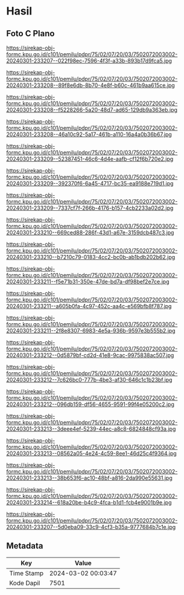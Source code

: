 # Hasil

## Foto C Plano

https://sirekap-obj-formc.kpu.go.id/c101/pemilu/pdpr/75/02/07/20/03/7502072003002-20240301-233207--022f98ec-7596-4f3f-a33b-893b17d9fca5.jpg

https://sirekap-obj-formc.kpu.go.id/c101/pemilu/pdpr/75/02/07/20/03/7502072003002-20240301-233208--89f8e6db-8b70-4e8f-b60c-461b9aa615ce.jpg

https://sirekap-obj-formc.kpu.go.id/c101/pemilu/pdpr/75/02/07/20/03/7502072003002-20240301-233208--f5228266-5a20-48d7-ad65-129db9a363eb.jpg

https://sirekap-obj-formc.kpu.go.id/c101/pemilu/pdpr/75/02/07/20/03/7502072003002-20240301-233208--46a10c92-5a17-461b-a110-16a4a0b36b67.jpg

https://sirekap-obj-formc.kpu.go.id/c101/pemilu/pdpr/75/02/07/20/03/7502072003002-20240301-233209--52387451-46c6-4d4e-aafb-cf12f6b720e2.jpg

https://sirekap-obj-formc.kpu.go.id/c101/pemilu/pdpr/75/02/07/20/03/7502072003002-20240301-233209--392370f6-6a45-4717-bc35-ea9188e719d1.jpg

https://sirekap-obj-formc.kpu.go.id/c101/pemilu/pdpr/75/02/07/20/03/7502072003002-20240301-233209--7337cf7f-266b-4176-b157-4cb2233a02d2.jpg

https://sirekap-obj-formc.kpu.go.id/c101/pemilu/pdpr/75/02/07/20/03/7502072003002-20240301-233210--669ced88-286f-43d1-a67e-3159dcb487c3.jpg

https://sirekap-obj-formc.kpu.go.id/c101/pemilu/pdpr/75/02/07/20/03/7502072003002-20240301-233210--b7210c79-0183-4cc2-bc0b-ab1bdb202b62.jpg

https://sirekap-obj-formc.kpu.go.id/c101/pemilu/pdpr/75/02/07/20/03/7502072003002-20240301-233211--f5e71b31-350e-47de-bd7a-df98bef2e7ce.jpg

https://sirekap-obj-formc.kpu.go.id/c101/pemilu/pdpr/75/02/07/20/03/7502072003002-20240301-233211--a605b0fa-4c97-452c-aa4c-e569bfb8f787.jpg

https://sirekap-obj-formc.kpu.go.id/c101/pemilu/pdpr/75/02/07/20/03/7502072003002-20240301-233211--2f8e8307-6983-4e5a-936b-9597e3b555b2.jpg

https://sirekap-obj-formc.kpu.go.id/c101/pemilu/pdpr/75/02/07/20/03/7502072003002-20240301-233212--0d5879bf-cd2d-41e8-9cac-9975838ac507.jpg

https://sirekap-obj-formc.kpu.go.id/c101/pemilu/pdpr/75/02/07/20/03/7502072003002-20240301-233212--7c626bc0-777b-4be3-af30-646c1c1b23bf.jpg

https://sirekap-obj-formc.kpu.go.id/c101/pemilu/pdpr/75/02/07/20/03/7502072003002-20240301-233212--096db159-df56-4655-9591-99f4e05200c2.jpg

https://sirekap-obj-formc.kpu.go.id/c101/pemilu/pdpr/75/02/07/20/03/7502072003002-20240301-233213--3deee4ef-5239-44ec-a8c8-6824848cf93a.jpg

https://sirekap-obj-formc.kpu.go.id/c101/pemilu/pdpr/75/02/07/20/03/7502072003002-20240301-233213--08562a05-4e24-4c59-8ee1-46d25c4f9364.jpg

https://sirekap-obj-formc.kpu.go.id/c101/pemilu/pdpr/75/02/07/20/03/7502072003002-20240301-233213--38b653f6-ac10-48bf-a816-2da990e55631.jpg

https://sirekap-obj-formc.kpu.go.id/c101/pemilu/pdpr/75/02/07/20/03/7502072003002-20240301-233214--618a20be-b4c9-4fca-b1d1-fcb4e9001b9e.jpg

https://sirekap-obj-formc.kpu.go.id/c101/pemilu/pdpr/75/02/07/20/03/7502072003002-20240301-233207--5d0eba09-33c9-4cf3-b35a-9777684b7c1e.jpg


## Metadata

| Key        | Value               |
| ---------- | ------------------- |
| Time Stamp | 2024-03-02 00:03:47 |
| Kode Dapil | 7501                |




